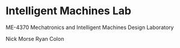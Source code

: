 # Intelligent Machines Lab

ME-4370 Mechatronics and Intelligent Machines Design Laboratory

Nick Morse
Ryan Colon